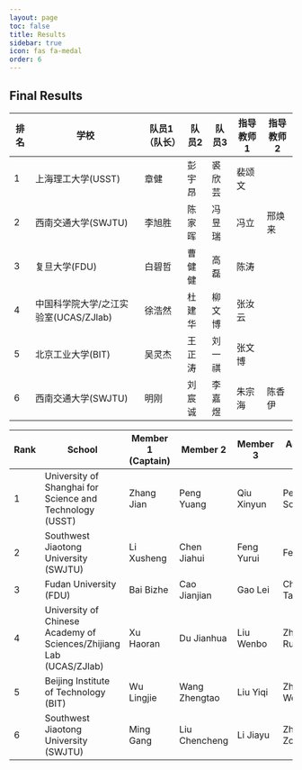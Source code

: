 ```yaml
---
layout: page
toc: false
title: Results
sidebar: true
icon: fas fa-medal
order: 6
---
```

## Final Results

| 排名 | 学校                                  | 队员1（队长） | 队员2  | 队员3  | 指导教师1 | 指导教师2 |
| ---- | ------------------------------------- | ------------- | ------ | ------ | --------- | --------- |
| 1    | 上海理工大学(USST)                    | 章健          | 彭宇昂 | 裘欣芸 | 裴颂文    |           |
| 2    | 西南交通大学(SWJTU)                   | 李旭胜        | 陈家晖 | 冯昱瑞 | 冯立      | 邢焕来    |
| 3    | 复旦大学(FDU)                         | 白碧哲        | 曹健健 | 高磊   | 陈涛      |           |
| 4    | 中国科学院大学/之江实验室(UCAS/ZJlab) | 徐浩然        | 杜建华 | 柳文博 | 张汝云    |           |
| 5    | 北京工业大学(BIT)                     | 吴灵杰        | 王正涛 | 刘一祺 | 张文博    |           |
| 6    | 西南交通大学(SWJTU)                   | 明刚          | 刘宸诚 | 李嘉煜 | 朱宗海    | 陈香伊    |


| Rank | School                                                              | Member 1 (Captain) | Member 2      | Member 3   | Advisor 1   | Advisor 2    |
| ---- | ------------------------------------------------------------------- | ------------------ | ------------- | ---------- | ----------- | ------------ |
| 1    | University of Shanghai for Science and Technology (USST)            | Zhang Jian         | Peng Yuang    | Qiu Xinyun | Pei Songwen |              |
| 2    | Southwest Jiaotong University (SWJTU)                               | Li Xusheng         | Chen Jiahui   | Feng Yurui | Feng Li     | Xing Huanlai |
| 3    | Fudan University (FDU)                                              | Bai Bizhe          | Cao Jianjian  | Gao Lei    | Chen Tao    |              |
| 4    | University of Chinese Academy of Sciences/Zhijiang Lab (UCAS/ZJlab) | Xu Haoran          | Du Jianhua    | Liu Wenbo  | Zhang Ruyun |              |
| 5    | Beijing Institute of Technology (BIT)                               | Wu Lingjie         | Wang Zhengtao | Liu Yiqi   | Zhang Wenbo |              |
| 6    | Southwest Jiaotong University (SWJTU)                               | Ming Gang          | Liu Chencheng | Li Jiayu   | Zhu Zonghai | Chen Xiangyi |
